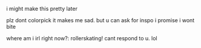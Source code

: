 i might make this pretty later

plz dont colorpick it makes me sad. but u can ask for inspo i promise i wont bite

where am i irl right now?: rollerskating! cant respond to u. lol

